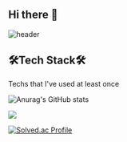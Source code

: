 ## Hi there 👋
![header](https://capsule-render.vercel.app/api?type=Transparent&color=auto&height=220&section=header&text=dlel02&fontSize=60)


## 🛠️Tech Stack🛠️
Techs that I've used at least once


![Anurag's GitHub stats](https://github-readme-stats.vercel.app/api?username=dlel02&show_icons=true&theme=flag-india)


<img src="https://img.shields.io/badge/python-3776AB?style=flat&logo=python&logoColor=white"/>





[![Solved.ac Profile](http://mazassumnida.wtf/api/v2/generate_badge?boj=daniel2589)](https://solved.ac/daniel2589/)














<!--
**dlel02/dlel02** is a ✨ _special_ ✨ repository because its `README.md` (this file) appears on your GitHub profile.

Here are some ideas to get you started:

- 🔭 I’m currently working on ...
- 🌱 I’m currently learning ...
- 👯 I’m looking to collaborate on ...
- 🤔 I’m looking for help with ...
- 💬 Ask me about ...
- 📫 How to reach me: ...
- 😄 Pronouns: ...
- ⚡ Fun fact: ...
-->

